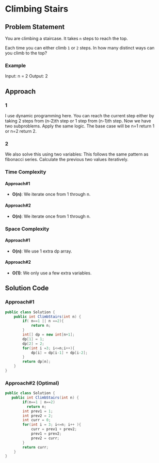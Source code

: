 # Climbing Stairs

## Problem Statement
You are climbing a staircase. It takes `n` steps to reach the top.

Each time you can either climb `1` or `2` steps. In how many distinct ways can you climb to the top?

### Example
Input: n = 2
Output: 2

## Approach
### 1
I use dynamic programming here. You can reach the current step either by taking 2 steps from (n-2)th step or 1 step from (n-1)th step. Now we have two subproblems. Apply the same logic. The base case will be n=1 return 1 or n=2 return 2.

### 2
We also solve this using two variables:
This follows the same pattern as fibonacci series. Calculate the previous two values iteratively.
### Time Complexity
#### Approach#1 
- **O(n)**: We iterate once from 1 through n.
#### Approach#2
- **O(n)**: We iterate once from 1 through n.
### Space Complexity
#### Approach#1
- **O(n)**: We use 1 extra dp array.
#### Approach#2
- **O(1)**: We only use a few extra variables.

## Solution Code
### Approach#1
```C#
public class Solution {
    public int ClimbStairs(int n) {
        if( n==1 || n ==2){
            return n;
        }
        int[] dp = new int[n+1];
        dp[1] = 1;
        dp[2] = 2;
        for(int i =3; i<=n;i++){
            dp[i] = dp[i-1] + dp[i-2];
        }
        return dp[n];
    }
}
```
### Approach#2 (Optimal)
```C#
public class Solution {
   public int ClimbStairs(int n) {
        if(n==1 | n==2)
          return n;
        int prev1 = 1; 
        int prev2 = 2;
        int curr = 0;
        for(int i = 3; i<=n; i++ ){
            curr = prev1 + prev2;
            prev1 = prev2;
            prev2 = curr;
        }
        return curr;
    }
}

